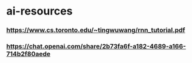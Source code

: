 # ai-resources

### https://www.cs.toronto.edu/~tingwuwang/rnn_tutorial.pdf

### https://chat.openai.com/share/2b73fa6f-a182-4689-a166-714b2f80aede
